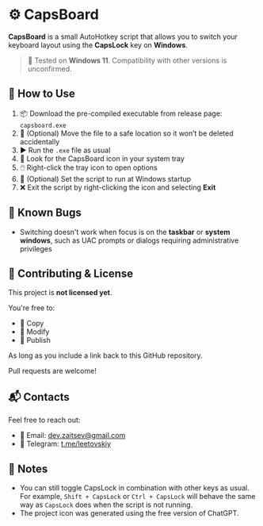 # ⚙️ CapsBoard

**CapsBoard** is a small AutoHotkey script that allows you to switch your keyboard layout using the **CapsLock** key on **Windows**.

> 🧪 Tested on **Windows 11**. Compatibility with other versions is unconfirmed.


## 🚀 How to Use

1. 📦 Download the pre-compiled executable from release page: `capsboard.exe`
2. 📁 (Optional) Move the file to a safe location so it won’t be deleted accidentally
3. ▶️ Run the `.exe` file as usual
4. 📌 Look for the CapsBoard icon in your system tray
5. 🖱️ Right-click the tray icon to open options
6. 🔁 (Optional) Set the script to run at Windows startup
7. ❌ Exit the script by right-clicking the icon and selecting **Exit**


## 🐞 Known Bugs

- Switching doesn't work when focus is on the **taskbar** or **system windows**, such as UAC prompts or dialogs requiring administrative privileges


## 🤝 Contributing & License

This project is **not licensed yet**.

You're free to:
- 🔧 Copy
- 🧪 Modify
- 🚀 Publish

As long as you include a link back to this GitHub repository.

Pull requests are welcome!


## 📬 Contacts

Feel free to reach out:

- 📧 Email: [dev.zaitsev@gmail.com](mailto:dev.zaitsev@gmail.com)  
- 💬 Telegram: [t.me/leetovskiy](https://t.me/leetovskiy)


## 📝 Notes

- You can still toggle CapsLock in combination with other keys as usual. For example, `Shift + CapsLock` or `Ctrl + CapsLock` will behave the same way as `CapsLock` does when the script is not running.
- The project icon was generated using the free version of ChatGPT.
